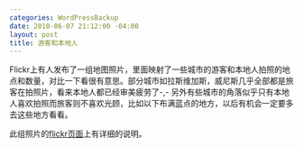 ```yaml
--- 
categories: WordPressBackup
date: 2010-06-07 21:12:00 -04:00
layout: post
title: 游客和本地人
---
```

Flickr上有人发布了一组地图照片，里面映射了一些城市的游客和本地人拍照的地点和数量，对比一下看很有意思。部分城市如拉斯维加斯，威尼斯几乎全部都是旅客在拍照片，看来本地人都已经审美疲劳了-,- 另外有些城市的角落似乎只有本地人喜欢拍照而旅客则不喜欢光顾，比如以下布满蓝点的地方，以后有机会一定要多去这些地方看看。



此组照片的<a href="http://www.flickr.com/photos/walkingsf/sets/72157624209158632/">flickr页面</a>上有详细的说明。
